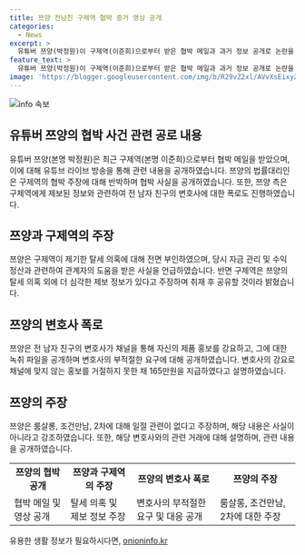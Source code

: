 ```yaml
---
title: 쯔양 전남친 구제역 협박 증거 영상 공개
categories:
  - News
excerpt: >
  유튜버 쯔양(박정원)이 구제역(이준희)으로부터 받은 협박 메일과 과거 정보 공개로 논란을 빚었다. 쯔양은 협박 메일과 관련 영상을 공개하며 협박을 폭로했고, 구제역은 더 심각한 정보가 있다고 주장했다. 또한, 쯔양은 과거 정보를 구제역이 아닌 전 남자친구의 변호사가 제보했다고 주장하며 관련 내용을 공개했다. 쯔양 측은 구제역의 협박 주장을 부인하며, 변호사의 요구에 따라 금품을 지불했다고 주장했다.
feature_text: >
  유튜버 쯔양(박정원)이 구제역(이준희)으로부터 받은 협박 메일과 과거 정보 공개로 논란을 빚었다. 쯔양은 협박 메일과 관련 영상을 공개하며 협박을 폭로했고, 구제역은 더 심각한 정보가 있다고 주장했다. 또한, 쯔양은 과거 정보를 구제역이 아닌 전 남자친구의 변호사가 제보했다고 주장하며 관련 내용을 공개했다. 쯔양 측은 구제역의 협박 주장을 부인하며, 변호사의 요구에 따라 금품을 지불했다고 주장했다.
image: 'https://blogger.googleusercontent.com/img/b/R29vZ2xl/AVvXsEixyZcFfHzMRdzZMjFBmAUKJYCLCGyLL1o632UiGVXcaFdKo_bkvkuCioo0uUKlGfBVcT3P84aROyZIXSBEx3Aw5nCQ3pTgDom1WDC4m8eifvWiAmWEEVb4x6G_l8C0QH225ldMjyaFvpxGEBGNO37VmDTDMHGhJPq73UglMfDca1-0aw/s1600/blogspot.png'
---
```


<p><img src="https://blogger.googleusercontent.com/img/b/R29vZ2xl/AVvXsEixyZcFfHzMRdzZMjFBmAUKJYCLCGyLL1o632UiGVXcaFdKo_bkvkuCioo0uUKlGfBVcT3P84aROyZIXSBEx3Aw5nCQ3pTgDom1WDC4m8eifvWiAmWEEVb4x6G_l8C0QH225ldMjyaFvpxGEBGNO37VmDTDMHGhJPq73UglMfDca1-0aw/s1600/blogspot.png" alt="info 속보" /></p>

<h2 data-ke-size="size26">유튜버 쯔양의 협박 사건 관련 공로 내용</h2>

<p data-ke-size="size16">유튜버 쯔양(본명 박정원)은 최근 구제역(본명 이준희)으로부터 협박 메일을 받았으며, 이에 대해 유튜브 라이브 방송을 통해 관련 내용을 공개하였습니다. 쯔양의 법률대리인은 구제역의 협박 주장에 대해 반박하며 협박 사실을 공개하였습니다. 또한, 쯔양 측은 구제역에게 제보된 정보와 관련하여 전 남자 친구의 변호사에 대한 폭로도 진행하였습니다.</p>

<h2 data-ke-size="size26">쯔양과 구제역의 주장</h2>

<p data-ke-size="size16">쯔양은 구제역이 제기한 탈세 의혹에 대해 전면 부인하였으며, 당시 자금 관리 및 수익 정산과 관련하여 관계자의 도움을 받은 사실을 언급하였습니다. 반면 구제역은 쯔양의 탈세 의혹 외에 더 심각한 제보 정보가 있다고 주장하며 취재 후 공유할 것이라 밝혔습니다.</p>

<h2 data-ke-size="size26">쯔양의 변호사 폭로</h2>

<p data-ke-size="size16">쯔양은 전 남자 친구의 변호사가 채널을 통해 자신의 제품 홍보를 강요하고, 그에 대한 녹취 파일을 공개하며 변호사의 부적절한 요구에 대해 공개하였습니다. 변호사의 강요로 채널에 맞지 않는 홍보를 거절하지 못한 채 165만원을 지급하였다고 설명하였습니다.</p>

<h2 data-ke-size="size26">쯔양의 주장</h2>

<p data-ke-size="size16">쯔양은 룸살롱, 조건만남, 2차에 대해 일절 관련이 없다고 주장하며, 해당 내용은 사실이 아니라고 강조하였습니다. 또한, 해당 변호사와의 관련 거래에 대해 설명하며, 관련 내용을 공개하였습니다.</p>

<table>
    <tr>
        <td style="text-align: center; height: 17px;"><b>쯔양의 협박 공개</b></td>
        <td style="text-align: center; height: 17px;"><b>쯔양과 구제역의 주장</b></td>
        <td style="text-align: center; height: 17px;"><b>쯔양의 변호사 폭로</b></td>
        <td style="text-align: center; height: 17px;"><b>쯔양의 주장</b></td>
  </tr>
  <tr>
    <td>협박 메일 및 영상 공개</td>
    <td>탈세 의혹 및 제보 정보 주장</td>
    <td>변호사의 부적절한 요구 및 대응 공개</td>
    <td>룸살롱, 조건만남, 2차에 대한 주장</td>
  </tr>
</table>
유용한 생활 정보가 필요하시다면, <a href="https://onioninfo.kr" rel="dofollow">onioninfo.kr</a>


